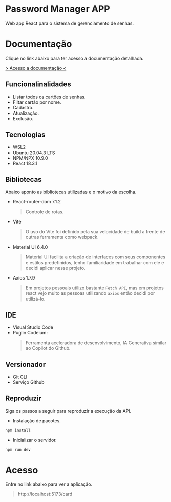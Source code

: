 # Password Manager APP
Web app React para o sistema de gerenciamento de senhas.

# Documentação
Clique no link abaixo para ter acesso a documentação detalhada.

[> Acesso a documentação <](docs/Document.MD)

## Funcionalinalidades
* Listar todos os cartões de senhas.
* Filtar cartão por nome.
* Cadastro.
* Atualização.
* Exclusão.

## Tecnologias

* WSL2
* Ubuntu 20.04.3 LTS
* NPM/NPX 10.9.0
* React 18.3.1

## Bibliotecas
Abaixo aponto as bibliotecas utilizadas e o motivo da escolha.

* React-router-dom 7.1.2
  > Controle de rotas.
* Vite 
  > O uso do Vite foi definido pela sua velocidade de build a frente de outras ferramenta como webpack.
* Material UI 6.4.0
  > Material UI facilita a criação de interfaces com seus componentes e estilos predefinidos, tenho familiaridade em trabalhar com ele e decidi aplicar nesse projeto.
* Axios 1.7.9
  > Em projetos pessoais utilizo bastante `Fetch API`, mas em projetos react vejo muito as pessoas utilizando `axios` então decidi por utilizá-lo.

## IDE
* Visual Studio Code
* Puglin Codeium:
  > Ferramenta aceleradora de desenvolvimento, IA Generativa similar ao Copilot do Github.

## Versionador
* Git CLI
* Serviço Github

## Reproduzir
Siga os passos a seguir para reproduzir a execução da API.

* Instalação de pacotes.
```sh
npm install
```

* Inicializar o servidor.

```sh
npm run dev
```

# Acesso
Entre no link abaixo para ver a aplicação.
> http://localhost:5173/card